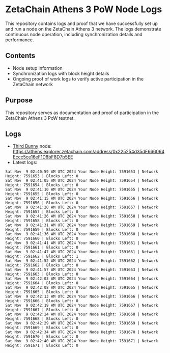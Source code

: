 # ZetaChain Athens 3 PoW Node Logs
This repository contains logs and proof that we have successfully set up and run a node on the ZetaChain Athens 3 network. The logs demonstrate continuous node operation, including synchronization details and performance.

## Contents
- Node setup information
- Synchronization logs with block height details
- Ongoing proof of work logs to verify active participation in the ZetaChain network

## Purpose
This repository serves as documentation and proof of participation in the ZetaChain Athens 3 PoW testnet.

## Logs

- [Third Bunny](https://thirdbunny.xyz/) node: https://athens.explorer.zetachain.com/address/0x225254d35dE666064Eccc5ce16eF1D8bF8D7b5EE
- Latest logs:
```
Sat Nov  9 02:40:59 AM UTC 2024 Your Node Height: 7591653 | Network Height: 7591653 | Blocks Left: 0
Sat Nov  9 02:41:05 AM UTC 2024 Your Node Height: 7591654 | Network Height: 7591654 | Blocks Left: 0
Sat Nov  9 02:41:10 AM UTC 2024 Your Node Height: 7591655 | Network Height: 7591655 | Blocks Left: 0
Sat Nov  9 02:41:15 AM UTC 2024 Your Node Height: 7591656 | Network Height: 7591656 | Blocks Left: 0
Sat Nov  9 02:41:20 AM UTC 2024 Your Node Height: 7591657 | Network Height: 7591657 | Blocks Left: 0
Sat Nov  9 02:41:26 AM UTC 2024 Your Node Height: 7591658 | Network Height: 7591658 | Blocks Left: 0
Sat Nov  9 02:41:31 AM UTC 2024 Your Node Height: 7591659 | Network Height: 7591659 | Blocks Left: 0
Sat Nov  9 02:41:36 AM UTC 2024 Your Node Height: 7591660 | Network Height: 7591660 | Blocks Left: 0
Sat Nov  9 02:41:41 AM UTC 2024 Your Node Height: 7591661 | Network Height: 7591661 | Blocks Left: 0
Sat Nov  9 02:41:47 AM UTC 2024 Your Node Height: 7591661 | Network Height: 7591662 | Blocks Left: 1
Sat Nov  9 02:41:52 AM UTC 2024 Your Node Height: 7591662 | Network Height: 7591662 | Blocks Left: 0
Sat Nov  9 02:41:57 AM UTC 2024 Your Node Height: 7591663 | Network Height: 7591663 | Blocks Left: 0
Sat Nov  9 02:42:03 AM UTC 2024 Your Node Height: 7591664 | Network Height: 7591664 | Blocks Left: 0
Sat Nov  9 02:42:08 AM UTC 2024 Your Node Height: 7591665 | Network Height: 7591665 | Blocks Left: 0
Sat Nov  9 02:42:13 AM UTC 2024 Your Node Height: 7591666 | Network Height: 7591666 | Blocks Left: 0
Sat Nov  9 02:42:19 AM UTC 2024 Your Node Height: 7591667 | Network Height: 7591667 | Blocks Left: 0
Sat Nov  9 02:42:24 AM UTC 2024 Your Node Height: 7591668 | Network Height: 7591668 | Blocks Left: 0
Sat Nov  9 02:42:29 AM UTC 2024 Your Node Height: 7591669 | Network Height: 7591669 | Blocks Left: 0
Sat Nov  9 02:42:34 AM UTC 2024 Your Node Height: 7591670 | Network Height: 7591670 | Blocks Left: 0
Sat Nov  9 02:42:40 AM UTC 2024 Your Node Height: 7591671 | Network Height: 7591671 | Blocks Left: 0
```
